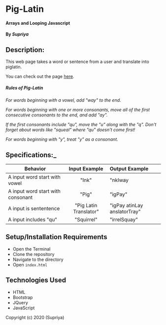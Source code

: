 # **Pig-Latin**

#### Arrays and Looping Javascript

#### By _**Supriya**_

## Description:

This web page takes a word or sentence from a user and translate into piglatin.

You can check out the page [here](https://priyaraj7.github.io/Pig-Latin/).

##### Rules of Pig-Latin

_For words beginning with a vowel, add "way" to the end._

_For words beginning with one or more consonants, move all of the first consecutive consonants to the end, and add "ay"._

_If the first consonants include "qu", move the "u" along with the "q". Don't forget about words like "squeal" where "qu" doesn't come first!_

_For words beginning with "y", treat "y" as a consonant._

## Specifications:\_

| Behavior                          |     Input Example      | Output Example               |
| --------------------------------- | :--------------------: | :--------------------------- |
| A input word start with vowel     |         "Ink"          | "nkIway                      |
| A input word start with consonant |         "Pig"          | "igPay"                      |
| A input is sententence            | "Pig Latin Translator" | "igPay atinLay anslatorTray" |
| A input includes "qu"             |       "Squirrel"       | "irrelSquay"                 |

## Setup/Installation Requirements

- Open the Terminal
- Clone the repository
- Navigate to the directory
- Open `index.html`

## Technologies Used

- HTML
- Bootstrap
- JQuery
- JavaScript

Copyright (c) 2020 (Supriya)


